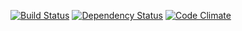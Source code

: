 [![Build Status](http://img.shields.io/travis/pikesley/CorrectionDose.svg?style=flat-square)](https://travis-ci.org/pikesley/CorrectionDose)
[![Dependency Status](http://img.shields.io/gemnasium/pikesley/CorrectionDose.svg?style=flat-square)](https://gemnasium.com/pikesley/CorrectionDose)
[![Code Climate](http://img.shields.io/codeclimate/github/pikesley/CorrectionDose.svg?style=flat-square)](https://codeclimate.com/github/pikesley/CorrectionDose)
